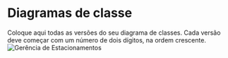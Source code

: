 # Diagramas de classe
Coloque aqui todas as versões do seu diagrama de classes. Cada versão deve começar com um número de dois dígitos, na ordem crescente.
![Gerência de Estacionamentos](https://github.com/DisciplinasProgramacao/projeto3-g5/assets/119937701/ed754da3-ae74-4934-81e5-88dab344ba56)
